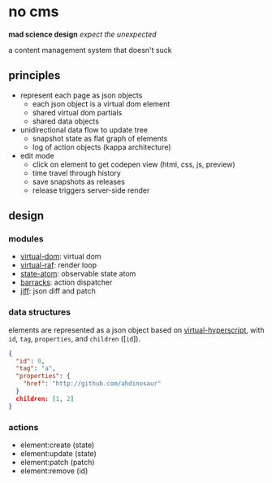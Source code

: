 # no cms

**mad science design** _expect the unexpected_

a content management system that doesn't suck

## principles

- represent each page as json objects
  - each json object is a virtual dom element
  - shared virtual dom partials
  - shared data objects
- unidirectional data flow to update tree
  - snapshot state as flat graph of elements
  - log of action objects (kappa architecture)
- edit mode
  - click on element to get codepen view (html, css, js, preview)
  - time travel through history
  - save snapshots as releases
  - release triggers server-side render

## design

### modules

- [virtual-dom](https://www.npmjs.com/package/virtual-dom): virtual dom
- [virtual-raf](https://www.npmjs.com/package/virtual-raf): render loop
- [state-atom](https://github.com/yoshuawuyts/state-atom): observable state atom
- [barracks](https://github.com/yoshuawuyts/barracks): action dispatcher
- [jiff](https://www.npmjs.com/package/jiff): json diff and patch

### data structures

elements are represented as a json object based on [virtual-hyperscript](https://github.com/Matt-Esch/virtual-dom/tree/master/virtual-hyperscript), with `id`, `tag`, `properties`, and `children` ([`id`]).

```json
{
  "id": 0,
  "tag": "a",
  "properties": {
    "href": "http://github.com/ahdinosaur"
  }
  children: [1, 2]
}
```

### actions

- element:create (state)
- element:update (state)
- element:patch (patch)
- element:remove (id)
